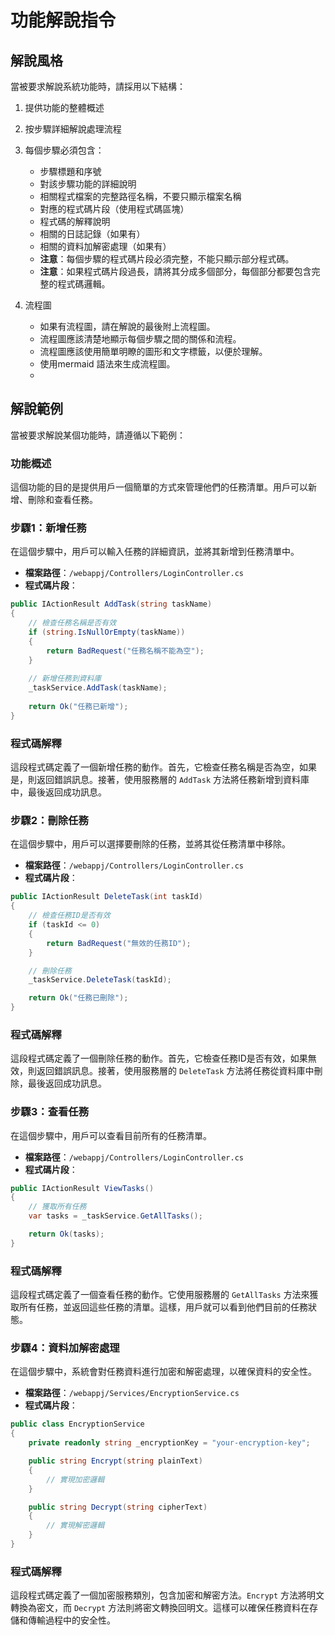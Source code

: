 # 功能解說指令

## 解說風格
當被要求解說系統功能時，請採用以下結構：
1. 提供功能的整體概述
2. 按步驟詳細解說處理流程
3. 每個步驟必須包含：
   - 步驟標題和序號
   - 對該步驟功能的詳細說明
   - 相關程式檔案的完整路徑名稱，不要只顯示檔案名稱
   - 對應的程式碼片段（使用程式碼區塊）
   - 程式碼的解釋說明
   - 相關的日誌記錄（如果有）
   - 相關的資料加解密處理（如果有）
   - **注意**：每個步驟的程式碼片段必須完整，不能只顯示部分程式碼。
   - **注意**：如果程式碼片段過長，請將其分成多個部分，每個部分都要包含完整的程式碼邏輯。

4. 流程圖
   - 如果有流程圖，請在解說的最後附上流程圖。
   - 流程圖應該清楚地顯示每個步驟之間的關係和流程。
   - 流程圖應該使用簡單明瞭的圖形和文字標籤，以便於理解。
   - 使用mermaid 語法來生成流程圖。
   -  






## 解說範例
當被要求解說某個功能時，請遵循以下範例：
### 功能概述
這個功能的目的是提供用戶一個簡單的方式來管理他們的任務清單。用戶可以新增、刪除和查看任務。
### 步驟1：新增任務
在這個步驟中，用戶可以輸入任務的詳細資訊，並將其新增到任務清單中。
- **檔案路徑**：`/webappj/Controllers/LoginController.cs`
- **程式碼片段**：
```csharp   
public IActionResult AddTask(string taskName)
{
    // 檢查任務名稱是否有效
    if (string.IsNullOrEmpty(taskName))
    {
        return BadRequest("任務名稱不能為空");
    }
    
    // 新增任務到資料庫
    _taskService.AddTask(taskName);
    
    return Ok("任務已新增");
}
```
### 程式碼解釋
這段程式碼定義了一個新增任務的動作。首先，它檢查任務名稱是否為空，如果是，則返回錯誤訊息。接著，使用服務層的 `AddTask` 方法將任務新增到資料庫中，最後返回成功訊息。
### 步驟2：刪除任務
在這個步驟中，用戶可以選擇要刪除的任務，並將其從任務清單中移除。
- **檔案路徑**：`/webappj/Controllers/LoginController.cs`
- **程式碼片段**：
```csharp
public IActionResult DeleteTask(int taskId)
{
    // 檢查任務ID是否有效
    if (taskId <= 0)
    {
        return BadRequest("無效的任務ID");
    }

    // 刪除任務
    _taskService.DeleteTask(taskId);

    return Ok("任務已刪除");
}
```
### 程式碼解釋
這段程式碼定義了一個刪除任務的動作。首先，它檢查任務ID是否有效，如果無效，則返回錯誤訊息。接著，使用服務層的 `DeleteTask` 方法將任務從資料庫中刪除，最後返回成功訊息。
### 步驟3：查看任務
在這個步驟中，用戶可以查看目前所有的任務清單。
- **檔案路徑**：`/webappj/Controllers/LoginController.cs`
- **程式碼片段**：
```csharp
public IActionResult ViewTasks()
{
    // 獲取所有任務
    var tasks = _taskService.GetAllTasks();

    return Ok(tasks);
}
```
### 程式碼解釋
這段程式碼定義了一個查看任務的動作。它使用服務層的 `GetAllTasks` 方法來獲取所有任務，並返回這些任務的清單。這樣，用戶就可以看到他們目前的任務狀態。
### 步驟4：資料加解密處理
在這個步驟中，系統會對任務資料進行加密和解密處理，以確保資料的安全性。
- **檔案路徑**：`/webappj/Services/EncryptionService.cs`
- **程式碼片段**：
```csharp   
public class EncryptionService
{
    private readonly string _encryptionKey = "your-encryption-key";

    public string Encrypt(string plainText)
    {
        // 實現加密邏輯
    }

    public string Decrypt(string cipherText)
    {
        // 實現解密邏輯
    }
}  
```
### 程式碼解釋
這段程式碼定義了一個加密服務類別，包含加密和解密方法。`Encrypt` 方法將明文轉換為密文，而 `Decrypt` 方法則將密文轉換回明文。這樣可以確保任務資料在存儲和傳輸過程中的安全性。
